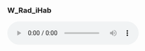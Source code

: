 <h3>W_Rad_iHab</h3>
<audio controls loop controlsList="nodownload">
  <source src="AVA4.1_W_Rad_iHab.mp3" type="audio/mpeg">
